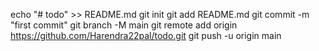 echo "# todo" >> README.md
git init
git add README.md
git commit -m "first commit"
git branch -M main
git remote add origin https://github.com/Harendra22pal/todo.git
git push -u origin main
